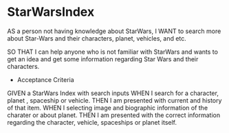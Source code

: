# StarWarsIndex


AS a person not having knowledge about StarWars, I WANT to search more about Star-Wars and their characters, planet, vehicles, and etc.

SO THAT I can help anyone who is not familiar with StarWars and wants to get an idea and get some information regarding Star Wars and their characters.

*  Acceptance Criteria


GIVEN a StarWars Index with search inputs
WHEN I search for a character, planet , spaceship or vehicle.
THEN I am presented with current and history of that item.
WHEN I selecting image and biographic information of the charater or about planet.
THEN I am presented with the correct information regarding the character, vehicle, spaceships or planet itself.
